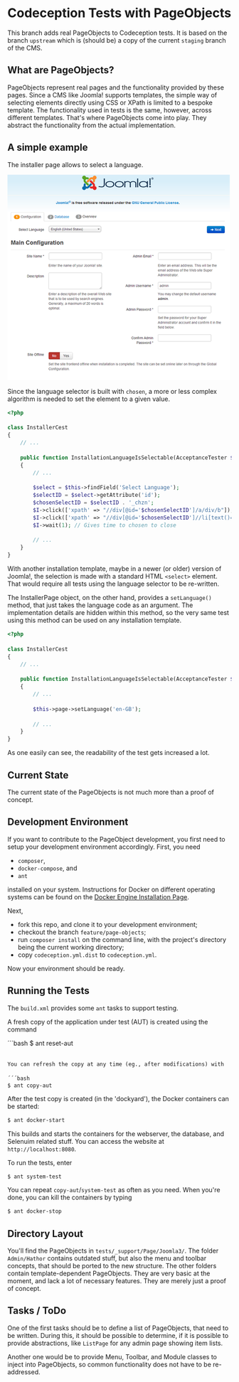 # Codeception Tests with PageObjects

This branch adds real PageObjects to Codeception tests. 
It is based on the branch `upstream` which is (should be) a copy of the current `staging` branch of the CMS.

## What are PageObjects?

PageObjects represent real pages and the functionality provided by these pages.
Since a CMS like Joomla! supports templates, the simple way of selecting elements directly using CSS or XPath is limited to a bespoke template.
The functionality used in tests is the same, however, across different templates.
That's where PageObjects come into play.
They abstract the functionality from the actual implementation.

## A simple example

The installer page allows to select a language.

![Joomla! 3 Installation Screen](_data/500px-J30_Installation_screen_page_1.png)

Since the language selector is built with `chosen`, a more or less complex algorithm is needed to set the element to a given value.

```php
<?php

class InstallerCest
{
    // ...

    public function InstallationLanguageIsSelectable(AcceptanceTester $I)
    {
        // ...

        $select = $this->findField('Select Language');
        $selectID = $select->getAttribute('id');
        $chosenSelectID = $selectID . '_chzn';
        $I->click(['xpath' => "//div[@id='$chosenSelectID']/a/div/b"]);
        $I->click(['xpath' => "//div[@id='$chosenSelectID']//li[text()='English (United Kingdom)']"]);
        $I->wait(1); // Gives time to chosen to close

        // ...
    }
}
```

With another installation template, maybe in a newer (or older) version of Joomla!, the selection is made with a standard HTML `<select>` element.
That would require all tests using the language selector to be re-written.

The InstallerPage object, on the other hand, provides a `setLanguage()` method, that just takes the language code as an argument.
The implementation details are hidden within this method, so the very same test using this method can be used on any installation template.

```php
<?php

class InstallerCest
{
    // ...

    public function InstallationLanguageIsSelectable(AcceptanceTester $I)
    {
        // ...

        $this->page->setLanguage('en-GB');

        // ...
    }
}
```

As one easily can see, the readability of the test gets increased a lot.

## Current State

The current state of the PageObjects is not much more than a proof of concept.

## Development Environment

If you want to contribute to the PageObject development, you first need to setup your development environment accordingly.
First, you need 

  - `composer`,
  - `docker-compose`, and
  - `ant`
  
installed on your system.
Instructions for Docker on different operating systems can be found on the [Docker Engine Installation Page](https://docs.docker.com/engine/installation/).

Next,
 
  - fork this repo, and clone it to your development environment;
  - checkout the branch `feature/page-objects`;
  - run `composer install` on the command line, with the project's directory being the current working directory;
  - copy `codeception.yml.dist` to `codeception.yml`.
  
Now your environment should be ready.

## Running the Tests

The `build.xml` provides some `ant` tasks to support testing.
 
A fresh copy of the application under test (AUT) is created using the command 

´´´bash
$ ant reset-aut
```

You can refresh the copy at any time (eg., after modifications) with

´´´bash
$ ant copy-aut
```

After the test copy is created (in the 'dockyard'), the Docker containers can be started:

```bash  
$ ant docker-start
```
 
This builds and starts the containers for the webserver, the database, and Selenuim related stuff.
You can access the website at `http://localhost:8080`.

To run the tests, enter
 
```bash
$ ant system-test
```

You can repeat `copy-aut`/`system-test` as often as you need.
When you're done, you can kill the containers by typing

```bash
$ ant docker-stop
```

## Directory Layout

You'll find the PageObjects in `tests/_support/Page/Joomla3/`.
The folder `Admin/Hathor` contains outdated stuff, but also the menu and toolbar concepts, that should be ported to the new structure.
The other folders contain template-dependent PageObjects.
They are very basic at the moment, and lack a lot of necessary features.
They are merely just a proof of concept.

## Tasks / ToDo

One of the first tasks should be to define a list of PageObjects, that need to be written.
During this, it should be possible to determine, if it is possible to provide abstractions,
like `ListPage` for any admin page showing item lists.

Another one would be to provide Menu, Toolbar, and Module classes to inject into PageObjects, so common functionality does not have to be re-addressed.
